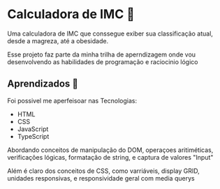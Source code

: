 
# Calculadora de IMC 🧮

Uma calculadora de IMC que conssegue exiber sua classificação atual, desde a magreza, até a obesidade.

Esse projeto faz parte da minha trilha de aperndizagem onde vou desenvolvendo as habilidades de programação e raciocinio lógico


## Aprendizados 📕

Foi possivel me aperfeisoar nas Tecnologias:
- HTML
- CSS
- JavaScript
- TypeScript

Abordando conceitos de manipulação do DOM, operaçoes aritiméticas, verificações lógicas, formatação de string, e captura de valores "Input"

Além é claro dos conceitos de CSS, como varriáveis, display GRID, unidades responsivas, e responsividade geral com media querys
